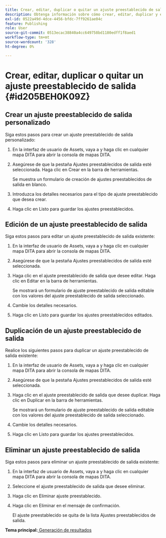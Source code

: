 ```yaml
---
title: Crear, editar, duplicar o quitar un ajuste preestablecido de salida
description: Obtenga información sobre cómo crear, editar, duplicar y eliminar un ajuste preestablecido de salida personalizado en AEM Guides.
exl-id: 0522a49d-4dce-4456-bfdc-7ff9261ae04c
feature: Publishing
role: User
source-git-commit: 0513ecac38840a4cc649758bd1180edff1f8aed1
workflow-type: tm+mt
source-wordcount: '328'
ht-degree: 0%

---
```


# Crear, editar, duplicar o quitar un ajuste preestablecido de salida {#id205BEH0K09Z}

## Crear un ajuste preestablecido de salida personalizado

Siga estos pasos para crear un ajuste preestablecido de salida personalizado:

1. En la interfaz de usuario de Assets, vaya a y haga clic en cualquier mapa DITA para abrir la consola de mapas DITA.

1. Asegúrese de que la pestaña Ajustes preestablecidos de salida esté seleccionada. Haga clic en Crear en la barra de herramientas.

   Se muestra un formulario de creación de ajustes preestablecidos de salida en blanco.

1. Introduzca los detalles necesarios para el tipo de ajuste preestablecido que desea crear.

1. Haga clic en Listo para guardar los ajustes preestablecidos.


## Edición de un ajuste preestablecido de salida

Siga estos pasos para editar un ajuste preestablecido de salida existente:

1. En la interfaz de usuario de Assets, vaya a y haga clic en cualquier mapa DITA para abrir la consola de mapas DITA.

1. Asegúrese de que la pestaña Ajustes preestablecidos de salida esté seleccionada.

1. Haga clic en el ajuste preestablecido de salida que desee editar. Haga clic en Editar en la barra de herramientas.

   Se mostrará un formulario de ajuste preestablecido de salida editable con los valores del ajuste preestablecido de salida seleccionado.

1. Cambie los detalles necesarios.

1. Haga clic en Listo para guardar los ajustes preestablecidos editados.


## Duplicación de un ajuste preestablecido de salida

Realice los siguientes pasos para duplicar un ajuste preestablecido de salida existente:

1. En la interfaz de usuario de Assets, vaya a y haga clic en cualquier mapa DITA para abrir la consola de mapas DITA.

1. Asegúrese de que la pestaña Ajustes preestablecidos de salida esté seleccionada.

1. Haga clic en el ajuste preestablecido de salida que desee duplicar. Haga clic en Duplicar en la barra de herramientas.

   Se mostrará un formulario de ajuste preestablecido de salida editable con los valores del ajuste preestablecido de salida seleccionado.

1. Cambie los detalles necesarios.

1. Haga clic en Listo para guardar los ajustes preestablecidos.


## Eliminar un ajuste preestablecido de salida

Siga estos pasos para eliminar un ajuste preestablecido de salida existente:

1. En la interfaz de usuario de Assets, vaya a y haga clic en cualquier mapa DITA para abrir la consola de mapas DITA.

1. Seleccione el ajuste preestablecido de salida que desee eliminar.

1. Haga clic en Eliminar ajuste preestablecido.

1. Haga clic en Eliminar en el mensaje de confirmación.

   El ajuste preestablecido se quita de la lista Ajustes preestablecidos de salida.


**Tema principal:**[ Generación de resultados](generate-output.md)
